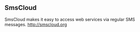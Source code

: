 SmsCloud
-------------------
SmsCloud makes it easy to access web services via regular SMS messages.
http://smscloud.org
